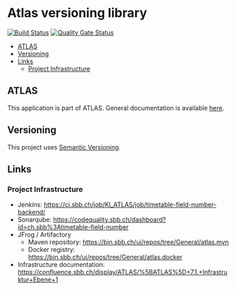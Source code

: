 # Atlas versioning library

[![Build Status](https://ci.sbb.ch/job/KI_ATLAS/job/atlas-versioning/job/master/badge/icon)](https://ci.sbb.ch/job/KI_ATLAS/job/atlas-versioning/job/master/)
[![Quality Gate Status](https://codequality.sbb.ch/api/project_badges/measure?project=ch.sbb%3Aatlas-versioning&metric=alert_status)](https://codequality.sbb.ch/dashboard?id=ch.sbb%3Aatlas-versioning)
<!-- toc -->

- [ATLAS](#atlas)
- [Versioning](#versioning)
- [Links](#links)
  * [Project Infrastructure](#project-infrastructure)

<!-- tocstop -->

## ATLAS
This application is part of ATLAS. General documentation is available [here](https://code.sbb.ch/projects/KI_ATLAS/repos/atlas-backend/browse/README.md#big-picture).

## Versioning
This project uses [Semantic Versioning](https://semver.org/).

## Links

### Project Infrastructure
* Jenkins: https://ci.sbb.ch/job/KI_ATLAS/job/timetable-field-number-backend/
* Sonarqube: https://codequality.sbb.ch/dashboard?id=ch.sbb%3Atimetable-field-number
* JFrog / Artifactory
  * Maven repository: https://bin.sbb.ch/ui/repos/tree/General/atlas.mvn
  * Docker registry: https://bin.sbb.ch/ui/repos/tree/General/atlas.docker
* Infrastructure documentation: https://confluence.sbb.ch/display/ATLAS/%5BATLAS%5D+7.1.+Infrastruktur+Ebene+1
